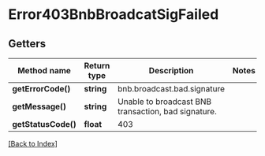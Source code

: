 # Error403BnbBroadcatSigFailed

## Getters

Method name | Return type | Description | Notes
------------ | ------------- | ------------- | -------------
**getErrorCode()** | **string** | bnb.broadcast.bad.signature |
**getMessage()** | **string** | Unable to broadcast BNB transaction, bad signature. |
**getStatusCode()** | **float** | 403 |

[[Back to Index]](../index.md)

